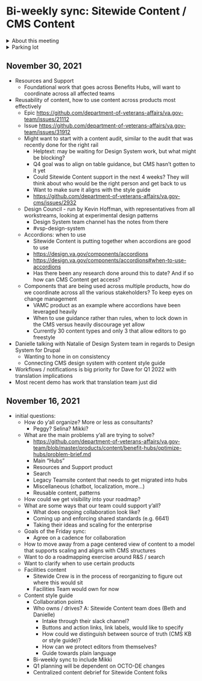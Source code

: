 # Bi-weekly sync: Sitewide Content / CMS Content

<details><summary>About this meeting</summary>

- Tuesday 2:30pm ET 
- Meeting owner: Clarence Maeng
- Facilitator: 

</details>

<details><summary>Parking lot</summary>

* 

</details>

## November 30, 2021
* Resources and Support
  * Foundational work that goes across Benefits Hubs, will want to coordinate across all affected teams
* Reusability of content, how to use content across products most effectively
  * Epic https://github.com/department-of-veterans-affairs/va.gov-team/issues/21112 
  * Issue https://github.com/department-of-veterans-affairs/va.gov-team/issues/31912
  * Might want to start with a content audit, similar to the audit that was recently done for the right rail
    * Helptext: may be waiting for Design System work, but what might be blocking?
    * Q4 goal was to align on table guidance, but CMS hasn’t gotten to it yet
    * Could Sitewide Content support in the next 4 weeks? They will think about who would be the right person and get back to us
    * Want to make sure it aligns with the style guide
    * https://github.com/department-of-veterans-affairs/va.gov-cms/issues/2932
  * Design Council - run by Kevin Hoffman, with representatives from all workstreams, looking at experimental design patterns
    * Design System team channel has the notes from there
    * #vsp-design-system
  * Accordions: when to use
    * Sitewide Content is putting together when accordions are good to use
    * https://design.va.gov/components/accordions
    * https://design.va.gov/components/accordions#when-to-use-accordions
    * Has there been any research done around this to date? And if so how can CMS Content get access?
  * Components that are being used across multiple products, how do we coordinate across all the various stakeholders? To keep eyes on change management
    * VAMC product as an example where accordions have been leveraged heavily
    * When to use guidance rather than rules, when to lock down in the CMS versus heavily discourage yet allow
    * Currently 30 content types and only 3 that allow editors to go freestyle
* Danielle talking with Natalie of Design System team in regards to Design System for Drupal
  * Wanting to hone in on consistency
  * Connecting CMS design system with content style guide
* Workflows / notifications is big priority for Dave for Q1 2022 with translation implications
* Most recent demo has work that translation team just did

## November 16, 2021
* initial questions:
  * How do y’all organize? More or less as consultants?
    * Peggy? Selina? Mikki?
  * What are the main problems y’all are trying to solve?
    * https://github.com/department-of-veterans-affairs/va.gov-team/blob/master/products/content/benefit-hubs/optimize-hubs/problem-brief.md
    * Main “Hubs”
    * Resources and Support product
    * Search
    * Legacy Teamsite content that needs to get migrated into hubs
    * Miscellaneous (chatbot, localization, more…)
    * Reusable content, patterns
  * How could we get visibility into your roadmap?
  * What are some ways that our team could support y’all?
    * What does ongoing collaboration look like?
    * Coming up and enforcing shared standards (e.g. 6641)
    * Taking their ideas and scaling for the enterprise
  * Goals of the Friday sync:
    * Agree on a cadence for collaboration
  * How to move away from a page centered view of content to a model that supports scaling and aligns with CMS structures
  * Want to do a roadmapping exercise around R&S / search
  * Want to clarify when to use certain products
  * Facilities content
    * Sitewide Crew is in the process of reorganizing to figure out where this would sit
    * Facilities Team would own for now
  * Content style guide
    * Collaboration points
    * Who owns / drives? A: Sitewide Content team does (Beth and Danielle)
      * Intake through their slack channel?
      * Buttons and action links, link labels, would like to specify
      * How could we distinguish between source of truth (CMS KB or style guide)?
      * How can we protect editors from themselves?
      * Guide towards plain language
    * Bi-weekly sync to include Mikki
    * Q1 planning will be dependent on OCTO-DE changes
    * Centralized content debrief for Sitewide Content folks
